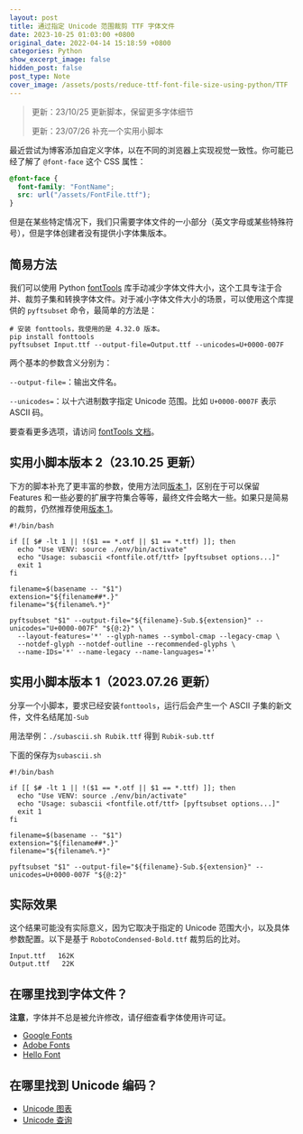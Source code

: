```yaml
---
layout: post
title: 通过指定 Unicode 范围裁剪 TTF 字体文件
date: 2023-10-25 01:03:00 +0800
original_date: 2022-04-14 15:18:59 +0800
categories: Python
show_excerpt_image: false
hidden_post: false
post_type: Note
cover_image: /assets/posts/reduce-ttf-font-file-size-using-python/TTF
---
```


> 更新：23/10/25 更新脚本，保留更多字体细节
>
> 更新：23/07/26 补充一个实用小脚本

最近尝试为博客添加自定义字体，以在不同的浏览器上实现视觉一致性。你可能已经了解了 `@font-face` 这个 CSS 属性：

```css
@font-face {
  font-family: "FontName";
  src: url("/assets/FontFile.ttf");
}
```

但是在某些特定情况下，我们只需要字体文件的一小部分（英文字母或某些特殊符号），但是字体创建者没有提供小字体集版本。

## 简易方法

我们可以使用 Python [fontTools](https://github.com/fonttools/fonttools) 库手动减少字体文件大小，这个工具专注于合并、裁剪子集和转换字体文件。对于减小字体文件大小的场景，可以使用这个库提供的 `pyftsubset` 命令，最简单的方法是：

```shell
# 安装 fonttools，我使用的是 4.32.0 版本。
pip install fonttools
pyftsubset Input.ttf --output-file=Output.ttf --unicodes=U+0000-007F
```

两个基本的参数含义分别为：

`--output-file=`：输出文件名。

`--unicodes=`：以十六进制数字指定 Unicode 范围。比如 `U+0000-0007F` 表示 ASCII 码。

要查看更多选项，请访问 [fontTools 文档](https://fonttools.readthedocs.io/en/latest/subset/index.html)。

## 实用小脚本版本 2（23.10.25 更新）

下方的脚本补充了更丰富的参数，使用方法同[版本 1](#实用小脚本版本-120230726-更新)，区别在于可以保留 Features 和一些必要的扩展字符集合等等，最终文件会略大一些。如果只是简易的裁剪，仍然推荐使用[版本 1](#实用小脚本版本-120230726-更新)。

```
#!/bin/bash

if [[ $# -lt 1 || !($1 == *.otf || $1 == *.ttf) ]]; then
  echo "Use VENV: source ./env/bin/activate"
  echo "Usage: subascii <fontfile.otf/ttf> [pyftsubset options...]"
  exit 1
fi

filename=$(basename -- "$1")
extension="${filename##*.}"
filename="${filename%.*}"

pyftsubset "$1" --output-file="${filename}-Sub.${extension}" --unicodes="U+0000-007F" "${@:2}" \
  --layout-features='*' --glyph-names --symbol-cmap --legacy-cmap \
  --notdef-glyph --notdef-outline --recommended-glyphs \
  --name-IDs='*' --name-legacy --name-languages='*'
```

## 实用小脚本版本 1（2023.07.26 更新）

分享一个小脚本，要求已经安装`fonttools`，运行后会产生一个 ASCII 子集的新文件，文件名结尾加`-Sub`

用法举例：`./subascii.sh Rubik.ttf` 得到 `Rubik-sub.ttf`

下面的保存为`subascii.sh`

```
#!/bin/bash

if [[ $# -lt 1 || !($1 == *.otf || $1 == *.ttf) ]]; then
  echo "Use VENV: source ./env/bin/activate"
  echo "Usage: subascii <fontfile.otf/ttf> [pyftsubset options...]"
  exit 1
fi

filename=$(basename -- "$1")
extension="${filename##*.}"
filename="${filename%.*}"

pyftsubset "$1" --output-file="${filename}-Sub.${extension}" --unicodes=U+0000-007F "${@:2}"
```

## 实际效果

这个结果可能没有实际意义，因为它取决于指定的 Unicode 范围大小，以及具体参数配置。以下是基于 `RobotoCondensed-Bold.ttf` 裁剪后的比对。

```
Input.ttf   162K
Output.ttf   22K
```

## 在哪里找到字体文件？

**注意**，字体并不总是被允许修改，请仔细查看字体使用许可证。

- [Google Fonts](http://fonts.google.com)
- [Adobe Fonts](https://fonts.adobe.com)
- [Hello Font](https://www.hellofont.cn)

## 在哪里找到 Unicode 编码？

- [Unicode 图表](http://www.unicode.org/charts/)
- [Unicode 查询](https://unicodelookup.com)
